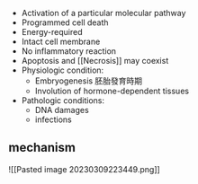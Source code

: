 - Activation of a particular molecular pathway
- Programmed cell death 
- Energy-required 
- Intact cell membrane 
- No inflammatory reaction 
- Apoptosis and [[Necrosis]] may coexist
- Physiologic condition:
	- Embryogenesis 胚胎發育時期
	- Involution of hormone-dependent tissues
- Pathologic conditions:
	- DNA damages
	- infections
## mechanism
![[Pasted image 20230309223449.png]]